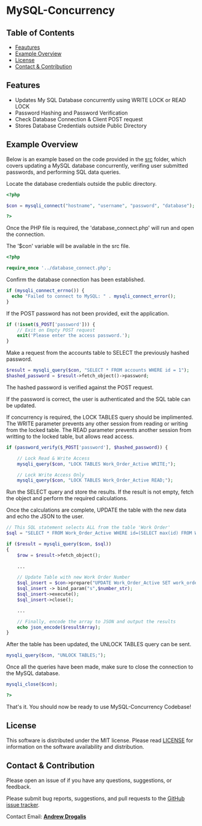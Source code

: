 # MySQL-Concurrency

## Table of Contents
* [Feautures](#Feautures)
* [Example Overview](#Example-Overview)
* [License](#License)
* [Contact & Contribution](#Contact-&-Contribution)

## Features
- Updates My SQL Database concurrently using WRITE LOCK or READ LOCK
- Password Hashing and Password Verification
- Check Database Connection & Client POST request
- Stores Database Credentials outside Public Directory

## Example Overview

Below is an example based on the code provided in the [src](https://github.com/andrew-drogalis/MySQL-Concurrency/blob/main/src/concurrency_example.php) folder, which covers updating a MySQL database concurrently, verifing user submitted passwords, and performing SQL data queries.

Locate the database credentials outside the public directory.
```php
<?php

$con = mysqli_connect("hostname", "username", "password", "database");

?>
```
Once the PHP file is required, the 'database_connect.php' will run and open the connection. 

The '$con' variable will be available in the src file.

```php
<?php

require_once '../database_connect.php';
```

Confirm the database connection has been established.

```php
if (mysqli_connect_errno()) {
  echo "Failed to connect to MySQL: " . mysqli_connect_error();
}
```

If the POST password has not been provided, exit the application.

```php
if (!isset($_POST['password'])) {
	// Exit on Empty POST request
	exit('Please enter the access password.');
}
```

Make a request from the accounts table to SELECT the previously hashed password.

```php
$result = mysqli_query($con, "SELECT * FROM accounts WHERE id = 1");
$hashed_password = $result->fetch_object()->password;
```

The hashed password is verified against the POST request.

If the password is correct, the user is authenticated and the SQL table can be updated.

If concurrency is required, the LOCK TABLES query should be implimented. The WRITE parameter prevents any other session from reading or writing from the locked table. The READ parameter prevents another session from writting to the locked table, but allows read access.

```php
if (password_verify($_POST['password'], $hashed_password)) {

    // Lock Read & Write Access
    mysqli_query($con, "LOCK TABLES Work_Order_Active WRITE;");

    // Lock Write Access Only
    mysqli_query($con, "LOCK TABLES Work_Order_Active READ;");
```
Run the SELECT query and store the results. If the result is not empty, fetch the object and perform the required calculations. 

Once the calculations are complete, UPDATE the table with the new data and echo the JSON to the user.

```php
// This SQL statement selects ALL from the table 'Work Order'
$sql = "SELECT * FROM Work_Order_Active WHERE id=(SELECT max(id) FROM Work_Order_Active)";

if ($result = mysqli_query($con, $sql))
{
    $row = $result->fetch_object();
    
    ...

    // Update Table with new Work Order Number
    $sql_insert = $con->prepare("UPDATE Work_Order_Active SET work_order_number=? WHERE id=1");
    $sql_insert -> bind_param("s",$number_str);
    $sql_insert->execute();
    $sql_insert->close();

    ...

    // Finally, encode the array to JSON and output the results
    echo json_encode($resultArray);
}
```

After the table has been updated, the UNLOCK TABLES query can be sent.

```php
mysqli_query($con, "UNLOCK TABLES;");
```

Once all the queries have been made, make sure to close the connection to the MySQL database.

```php
mysqli_close($con);

?>
```

That's it. You should now be ready to use MySQL-Concurrency Codebase!


## License

This software is distributed under the MIT license. Please read [LICENSE](https://github.com/andrew-drogalis/MySQL-Concurrency/blob/main/LICENSE) for information on the software availability and distribution.

## Contact & Contribution

Please open an issue of if you have any questions, suggestions, or feedback.

Please submit bug reports, suggestions, and pull requests to the [GitHub issue tracker](https://github.com/andrew-drogalis/MySQL-Concurrency/issues).

Contact Email: [**Andrew Drogalis**](mailto:andrew.drogalis@gmail.com) 



